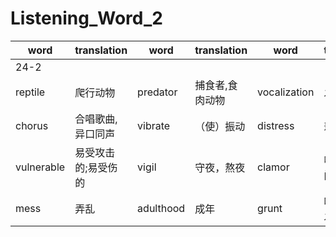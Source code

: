 # Listening_Word_2

| word       | translation            | word        | translation      | word           | translation      | word          | translation      |
| ---------- | ---------------------- | ----------- | ---------------- | -------------- | ---------------- | ------------- | ---------------- |
| 24-2       |
| reptile    | 爬行动物               | predator    | 捕食者,食肉动物  | vocalization   | 发声法           | breed         | 交配繁殖         |
| chorus     | 合唱歌曲,异口同声      | vibrate     | （使）振动       | distress       | 悲伤痛苦         | muffle        | 裹住，围住       |
| vulnerable | 易受攻击的;易受伤的    | vigil       | 守夜，熬夜       | clamor         | 喧哗声，喧闹     | squeak        | 短促的尖叫声     |
| mess       | 弄乱                   | adulthood   | 成年             | grunt          | 咕哝着说; 发哼声 | sibling       | 兄弟，姐妹       |
